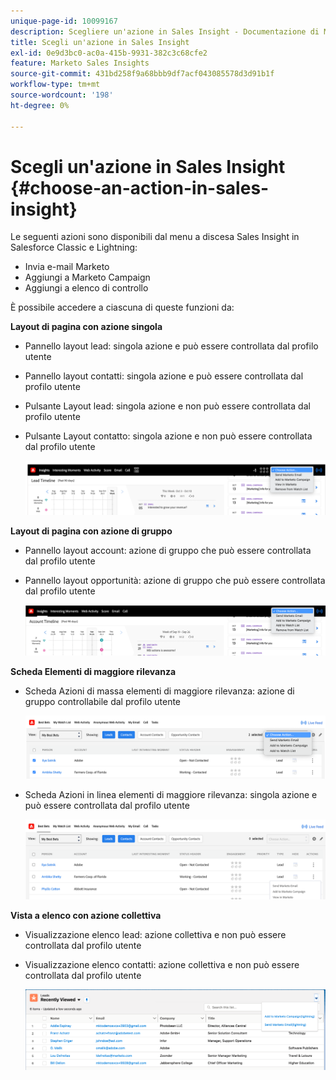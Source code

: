 ```yaml
---
unique-page-id: 10099167
description: Scegliere un'azione in Sales Insight - Documentazione di Marketo - Documentazione del prodotto
title: Scegli un'azione in Sales Insight
exl-id: 0e9d3bc0-ac0a-415b-9931-382c3c68cfe2
feature: Marketo Sales Insights
source-git-commit: 431bd258f9a68bbb9df7acf043085578d3d91b1f
workflow-type: tm+mt
source-wordcount: '198'
ht-degree: 0%

---
```


# Scegli un&#39;azione in Sales Insight {#choose-an-action-in-sales-insight}

Le seguenti azioni sono disponibili dal menu a discesa Sales Insight in Salesforce Classic e Lightning:

* Invia e-mail Marketo
* Aggiungi a Marketo Campaign
* Aggiungi a elenco di controllo

È possibile accedere a ciascuna di queste funzioni da:

**Layout di pagina con azione singola**

* Pannello layout lead: singola azione e può essere controllata dal profilo utente
* Pannello layout contatti: singola azione e può essere controllata dal profilo utente
* Pulsante Layout lead: singola azione e non può essere controllata dal profilo utente
* Pulsante Layout contatto: singola azione e non può essere controllata dal profilo utente

  ![](assets/choose-an-action-in-sales-insight-1.png)

**Layout di pagina con azione di gruppo**

* Pannello layout account: azione di gruppo che può essere controllata dal profilo utente
* Pannello layout opportunità: azione di gruppo che può essere controllata dal profilo utente

  ![](assets/choose-an-action-in-sales-insight-2.png)

**Scheda Elementi di maggiore rilevanza**

* Scheda Azioni di massa elementi di maggiore rilevanza: azione di gruppo controllabile dal profilo utente

  ![](assets/choose-an-action-in-sales-insight-3.png)

* Scheda Azioni in linea elementi di maggiore rilevanza: singola azione e può essere controllata dal profilo utente

  ![](assets/choose-an-action-in-sales-insight-4.png)

**Vista a elenco con azione collettiva**

* Visualizzazione elenco lead: azione collettiva e non può essere controllata dal profilo utente
* Visualizzazione elenco contatti: azione collettiva e non può essere controllata dal profilo utente

  ![](assets/choose-an-action-in-sales-insight-5.png)
